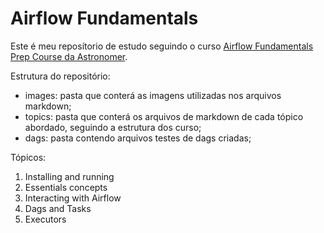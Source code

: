 # Airflow Fundamentals

Este é meu reposítorio de estudo seguindo o curso [Airflow Fundamentals Prep Course da Astronomer](https://academy.astronomer.io/astronomer-certification-apache-airflow-fundamentals-preparation).

Estrutura do repositório:

- images: pasta que conterá as imagens utilizadas nos arquivos markdown;
- topics: pasta que conterá os arquivos de markdown de cada tópico abordado, seguindo a estrutura dos curso;
- dags: pasta contendo arquivos testes de dags criadas;

Tópicos:

1. Installing and running
2. Essentials concepts
3. Interacting with Airflow
4. Dags and Tasks
5. Executors
